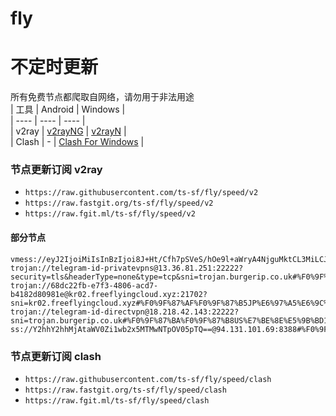 # fly
# 不定时更新
所有免费节点都爬取自网络，请勿用于非法用途  
|  工具  | Android  | Windows  |  
|  ----  | ----   | ----  |  
| v2ray  | [v2rayNG](https://github.com/2dust/v2rayNG/releases) | [v2rayN](https://github.com/2dust/v2rayN/releases) |  
| Clash  | - | [Clash For Windows](https://github.com/2dust/clashN/releases) | 
  
### 节点更新订阅  v2ray
- `https://raw.githubusercontent.com/ts-sf/fly/speed/v2`  
- `https://raw.fastgit.org/ts-sf/fly/speed/v2`  
- `https://raw.fgit.ml/ts-sf/fly/speed/v2`  
#### 部分节点  
``` 
vmess://eyJ2IjoiMiIsInBzIjoi8J+Ht/Cfh7pSVeS/hOe9l+aWryA4NjguMktCL3MiLCJhZGQiOiI0NS4xNDcuMjAwLjIwMyIsInBvcnQiOiIxODIzNCIsImlkIjoiYTViZDVkNjItNWQzMi00OTM5LWEwYzUtMmUyYzIyZjkwNDYxIiwiYWlkIjoiMCIsInNjeSI6ImF1dG8iLCJuZXQiOiJ0Y3AiLCJ0eXBlIjoibm9uZSIsImhvc3QiOiIiLCJwYXRoIjoiIiwidGxzIjoiIiwic25pIjoiIiwidGVzdF9uYW1lIjoiUlXkv4TnvZfmlq8ifQ==
trojan://telegram-id-privatevpns@13.36.81.251:22222?security=tls&headerType=none&type=tcp&sni=trojan.burgerip.co.uk#%F0%9F%87%BA%F0%9F%87%B8US%E7%BE%8E%E5%9B%BD6%203.2MB%2Fs
trojan://68dc22fb-e7f3-4806-acd7-b4182d80981e@kr02.freeflyingcloud.xyz:21702?sni=kr02.freeflyingcloud.xyz#%F0%9F%87%AF%F0%9F%87%B5JP%E6%97%A5%E6%9C%AC%204.5MB%2Fs
trojan://telegram-id-directvpn@18.218.42.143:22222?sni=trojan.burgerip.co.uk#%F0%9F%87%BA%F0%9F%87%B8US%E7%BE%8E%E5%9B%BD12%203.7MB%2Fs
ss://Y2hhY2hhMjAtaWV0Zi1wb2x5MTMwNTpOV05pTQ==@94.131.101.69:8388#%F0%9F%87%BA%F0%9F%87%A6UA%E4%B9%8C%E5%85%8B%E5%85%B02%2016.8MB%2Fs
```
### 节点更新订阅  clash
- `https://raw.githubusercontent.com/ts-sf/fly/speed/clash`  
- `https://raw.fastgit.org/ts-sf/fly/speed/clash`  
- `https://raw.fgit.ml/ts-sf/fly/speed/clash`  


